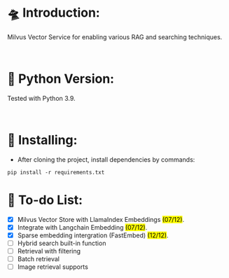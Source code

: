 # 🛸 Introduction:

Milvus Vector Service for enabling various RAG and searching techniques.

<br />

# 🐍 Python Version:

Tested with Python 3.9.

<br />

# 🔗 Installing:
- After cloning the project, install dependencies by commands:
```
pip install -r requirements.txt
```

# 📃 To-do List:
- [x] Milvus Vector Store with LlamaIndex Embeddings <mark>(07/12)</mark>.
- [x] Integrate with Langchain Embedding <mark>(07/12)</mark>.
- [x] Sparse embedding intergration (FastEmbed) <mark>(12/12)</mark>.
- [ ] Hybrid search built-in function
- [ ] Retrieval with filtering
- [ ] Batch retrieval
- [ ] Image retrieval supports
<br />
